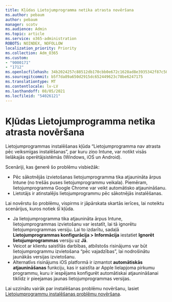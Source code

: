 ```yaml
---
title: Kļūdas Lietojumprogramma netika atrasta novēršana
ms.author: pebaum
author: pebaum
manager: scotv
ms.audience: Admin
ms.topic: article
ms.service: o365-administration
ROBOTS: NOINDEX, NOFOLLOW
localization_priority: Priority
ms.collection: Adm_O365
ms.custom:
- "9000171"
- "1712"
ms.openlocfilehash: 34b2024257c88512db170cbb0e672c1628ad8e3935342f87c5032492e1ad0259
ms.sourcegitcommit: b5f7da89a650d2915dc652449623c78be6247175
ms.translationtype: MT
ms.contentlocale: lv-LV
ms.lasthandoff: 08/05/2021
ms.locfileid: "54026121"
---
```

# <a name="mitigate-the-application-was-not-detected-error"></a>Kļūdas Lietojumprogramma netika atrasta novēršana

Lietojumprogrammas instalēšanas kļūda “Lietojumprogramma nav atrasta pēc veiksmīgas instalēšanas”, par kuru ziņo Intune, var notikt visās lielākajās operētājsistēmās (Windows, iOS un Android).

Scenāriji, kas ģenerē šo problēmu visbiežāk:

- Pēc sākotnējās izvietošanas lietojumprogramma tika atjaunināta ārpus Intune (no trešās puses lietojumprogrammu veikala). Piemēram, lietojumprogramma Google Chrome var veikt automātisko atjaunināšanu.
- Lietotājs ir atinstalējis lietojumprogrammu pēc sākotnējās instalēšanas.

Lai novērstu šo problēmu, vispirms ir jāpārskata skartās ierīces, lai noteiktu scenārijus, kuros notiek šī kļūda.

- Ja lietojumprogramma tika atjaunināta ārpus Intune, lietojumprogrammas izvietošanu var iestatīt, lai tā ignorētu lietojumprogrammas versiju. Lai to izdarītu, sadaļā **Lietojumprogrammas konfigurācija > Informācija** iestatiet **Ignorēt lietojumprogrammas** versiju uz **Jā**.
- Veicot ar klientu saistītās darbības, atbilstošs risinājums var būt lietojumprogrammu izvietošana “pēc vajadzības”, lai nodrošinātu jaunākās versijas izvietošanu.
- Alternatīvs risinājums iOS platformā ir izmantot **automātiskās atjaunināšanas** funkciju, kas ir saistīta ar Apple lielapjoma pirkumu programmu, kuru ir iespējams konfigurēt automātiskai atjaunināšanai tiklīdz ir pieejamas jaunas lietojumprogrammas versijas.

Lai uzzinātu vairāk par instalēšanas problēmu novēršanu, lasiet [Lietojumprogrammu instalēšanas problēmu novēršana](https://docs.microsoft.com/intune/troubleshoot-app-install).
